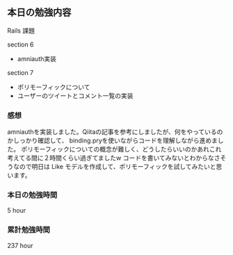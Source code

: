 ## 本日の勉強内容

Rails 課題

section 6
- amniauth実装  

section 7
- ポリモーフィックについて
- ユーザーのツイートとコメント一覧の実装

### 感想

amniauthを実装しました。Qiitaの記事を参考にしましたが、何をやっているのかしっかり確認して、
binding.pryを使いながらコードを理解しながら進めました。
ポリモーフィックについての概念が難しく、どうしたらいいのかあれこれ考えてる間に２時間くらい過ぎてましたw
コードを書いてみないとわからなさそうなので明日は Like モデルを作成して、ポリモーフィックを試してみたいと思います。

### 本日の勉強時間

5 hour

### 累計勉強時間

237 hour
